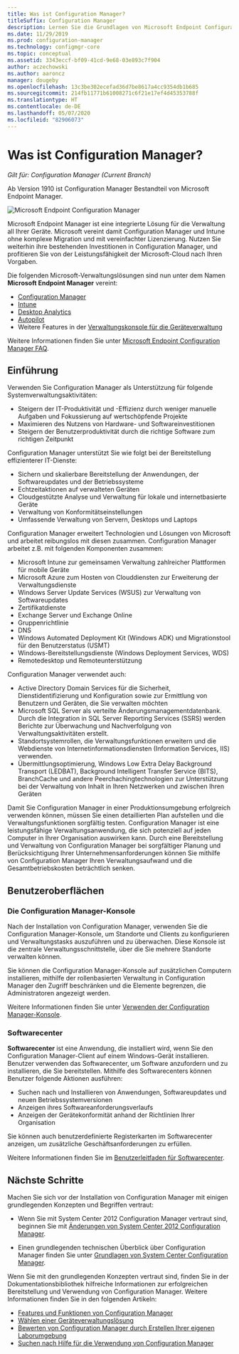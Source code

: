 ```yaml
---
title: Was ist Configuration Manager?
titleSuffix: Configuration Manager
description: Lernen Sie die Grundlagen von Microsoft Endpoint Configuration Manager kennen.
ms.date: 11/29/2019
ms.prod: configuration-manager
ms.technology: configmgr-core
ms.topic: conceptual
ms.assetid: 3343eccf-bf09-41cd-9e68-03e893c7f904
author: aczechowski
ms.author: aaroncz
manager: dougeby
ms.openlocfilehash: 13c3be302ecefad36d7be8617a4cc9354db1b685
ms.sourcegitcommit: 214fb11771b61008271c6f21e17ef4d45353788f
ms.translationtype: HT
ms.contentlocale: de-DE
ms.lasthandoff: 05/07/2020
ms.locfileid: "82906073"
---
```

# <a name="what-is-configuration-manager"></a>Was ist Configuration Manager?

*Gilt für: Configuration Manager (Current Branch)*

Ab Version 1910 ist Configuration Manager Bestandteil von Microsoft Endpoint Manager.

![Microsoft Endpoint Configuration Manager](media/4960084-endpoint-manager-logo.png)

Microsoft Endpoint Manager ist eine integrierte Lösung für die Verwaltung all Ihrer Geräte. Microsoft vereint damit Configuration Manager und Intune ohne komplexe Migration und mit vereinfachter Lizenzierung. Nutzen Sie weiterhin ihre bestehenden Investitionen in Configuration Manager, und profitieren Sie von der Leistungsfähigkeit der Microsoft-Cloud nach Ihren Vorgaben.

Die folgenden Microsoft-Verwaltungslösungen sind nun unter dem Namen **Microsoft Endpoint Manager** vereint:

- [Configuration Manager](https://docs.microsoft.com/configmgr)
- [Intune](https://docs.microsoft.com/intune)
- [Desktop Analytics](../../desktop-analytics/overview.md)
- [Autopilot](https://docs.microsoft.com/intune/enrollment/enrollment-autopilot)
- Weitere Features in der [Verwaltungskonsole für die Geräteverwaltung](https://techcommunity.microsoft.com/t5/enterprise-mobility-security/microsoft-intune-rolls-out-an-improved-streamlined-endpoint/ba-p/937760)

Weitere Informationen finden Sie unter [Microsoft Endpoint Configuration Manager FAQ](microsoft-endpoint-manager-faq.md).

## <a name="introduction"></a>Einführung

Verwenden Sie Configuration Manager als Unterstützung für folgende Systemverwaltungsaktivitäten:

- Steigern der IT-Produktivität und -Effizienz durch weniger manuelle Aufgaben und Fokussierung auf wertschöpfende Projekte  
- Maximieren des Nutzens von Hardware- und Softwareinvestitionen  
- Steigern der Benutzerproduktivität durch die richtige Software zum richtigen Zeitpunkt  

Configuration Manager unterstützt Sie wie folgt bei der Bereitstellung effizienterer IT-Dienste:

- Sichern und skalierbare Bereitstellung der Anwendungen, der Softwareupdates und der Betriebssysteme
- Echtzeitaktionen auf verwalteten Geräten
- Cloudgestützte Analyse und Verwaltung für lokale und internetbasierte Geräte
- Verwaltung von Konformitätseinstellungen  
- Umfassende Verwaltung von Servern, Desktops und Laptops

Configuration Manager erweitert Technologien und Lösungen von Microsoft und arbeitet reibungslos mit diesen zusammen. Configuration Manager arbeitet z.B. mit folgenden Komponenten zusammen:  

- Microsoft Intune zur gemeinsamen Verwaltung zahlreicher Plattformen für mobile Geräte
- Microsoft Azure zum Hosten von Clouddiensten zur Erweiterung der Verwaltungsdienste
- Windows Server Update Services (WSUS) zur Verwaltung von Softwareupdates
- Zertifikatdienste
- Exchange Server und Exchange Online
- Gruppenrichtlinie
- DNS
- Windows Automated Deployment Kit (Windows ADK) und Migrationstool für den Benutzerstatus (USMT)
- Windows-Bereitstellungsdienste (Windows Deployment Services, WDS)
- Remotedesktop und Remoteunterstützung

Configuration Manager verwendet auch:  

- Active Directory Domain Services für die Sicherheit, Dienstidentifizierung und Konfiguration sowie zur Ermittlung von Benutzern und Geräten, die Sie verwalten möchten  
- Microsoft SQL Server als verteilte Änderungsmanagementdatenbank. Durch die Integration in SQL Server Reporting Services (SSRS) werden Berichte zur Überwachung und Nachverfolgung von Verwaltungsaktivitäten erstellt.  
- Standortsystemrollen, die Verwaltungsfunktionen erweitern und die Webdienste von Internetinformationsdiensten (Information Services, IIS) verwenden.
- Übermittlungsoptimierung, Windows Low Extra Delay Background Transport (LEDBAT), Background Intelligent Transfer Service (BITS), BranchCache und andere Peerchachingtechnologien zur Unterstützung bei der Verwaltung von Inhalt in Ihren Netzwerken und zwischen Ihren Geräten

Damit Sie Configuration Manager in einer Produktionsumgebung erfolgreich verwenden können, müssen Sie einen detaillierten Plan aufstellen und die Verwaltungsfunktionen sorgfältig testen. Configuration Manager ist eine leistungsfähige Verwaltungsanwendung, die sich potenziell auf jeden Computer in Ihrer Organisation auswirken kann. Durch eine Bereitstellung und Verwaltung von Configuration Manager bei sorgfältiger Planung und Berücksichtigung Ihrer Unternehmensanforderungen können Sie mithilfe von Configuration Manager Ihren Verwaltungsaufwand und die Gesamtbetriebskosten beträchtlich senken.  

## <a name="user-interfaces"></a>Benutzeroberflächen

### <a name="the-configuration-manager-console"></a><a name="BKMK_Console"></a> Die Configuration Manager-Konsole

Nach der Installation von Configuration Manager, verwenden Sie die Configuration Manager-Konsole, um Standorte und Clients zu konfigurieren und Verwaltungstasks auszuführen und zu überwachen. Diese Konsole ist die zentrale Verwaltungsschnittstelle, über die Sie mehrere Standorte verwalten können.  

Sie können die Configuration Manager-Konsole auf zusätzlichen Computern installieren, mithilfe der rollenbasierten Verwaltung in Configuration Manager den Zugriff beschränken und die Elemente begrenzen, die Administratoren angezeigt werden.  

Weitere Informationen finden Sie unter [Verwenden der Configuration Manager-Konsole](../servers/manage/admin-console.md).

### <a name="software-center"></a><a name="BKMK_ApplicationCatalog"></a> Softwarecenter

**Softwarecenter** ist eine Anwendung, die installiert wird, wenn Sie den Configuration Manager-Client auf einem Windows-Gerät installieren. Benutzer verwenden das Softwarecenter, um Software anzufordern und zu installieren, die Sie bereitstellen. Mithilfe des Softwarecenters können Benutzer folgende Aktionen ausführen:  

- Suchen nach und Installieren von Anwendungen, Softwareupdates und neuen Betriebssystemversionen
- Anzeigen ihres Softwareanforderungsverlaufs
- Anzeigen der Gerätekonformität anhand der Richtlinien Ihrer Organisation

Sie können auch benutzerdefinierte Registerkarten im Softwarecenter anzeigen, um zusätzliche Geschäftsanforderungen zu erfüllen.

Weitere Informationen finden Sie im [Benutzerleitfaden für Softwarecenter](software-center.md).

## <a name="next-steps"></a>Nächste Schritte

Machen Sie sich vor der Installation von Configuration Manager mit einigen grundlegenden Konzepten und Begriffen vertraut:

- Wenn Sie mit System Center 2012 Configuration Manager vertraut sind, beginnen Sie mit [Änderungen von System Center 2012 Configuration Manager](../plan-design/changes/what-has-changed-from-configuration-manager-2012.md).

- Einen grundlegenden technischen Überblick über Configuration Manager finden Sie unter [Grundlagen von System Center Configuration Manager](fundamentals.md).

Wenn Sie mit den grundlegenden Konzepten vertraut sind, finden Sie in der Dokumentationsbibliothek hilfreiche Informationen zur erfolgreichen Bereitstellung und Verwendung von Configuration Manager. Weitere Informationen finden Sie in den folgenden Artikeln:

- [Features und Funktionen von Configuration Manager](../plan-design/changes/features-and-capabilities.md)  
- [Wählen einer Geräteverwaltungslösung](../plan-design/choose-a-device-management-solution.md)  
- [Bewerten von Configuration Manager durch Erstellen Ihrer eigenen Laborumgebung](../get-started/set-up-your-lab.md)
- [Suchen nach Hilfe für die Verwendung von Configuration Manager](find-help.md)  
